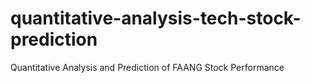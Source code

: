 # quantitative-analysis-tech-stock-prediction
Quantitative Analysis and Prediction of FAANG Stock Performance

